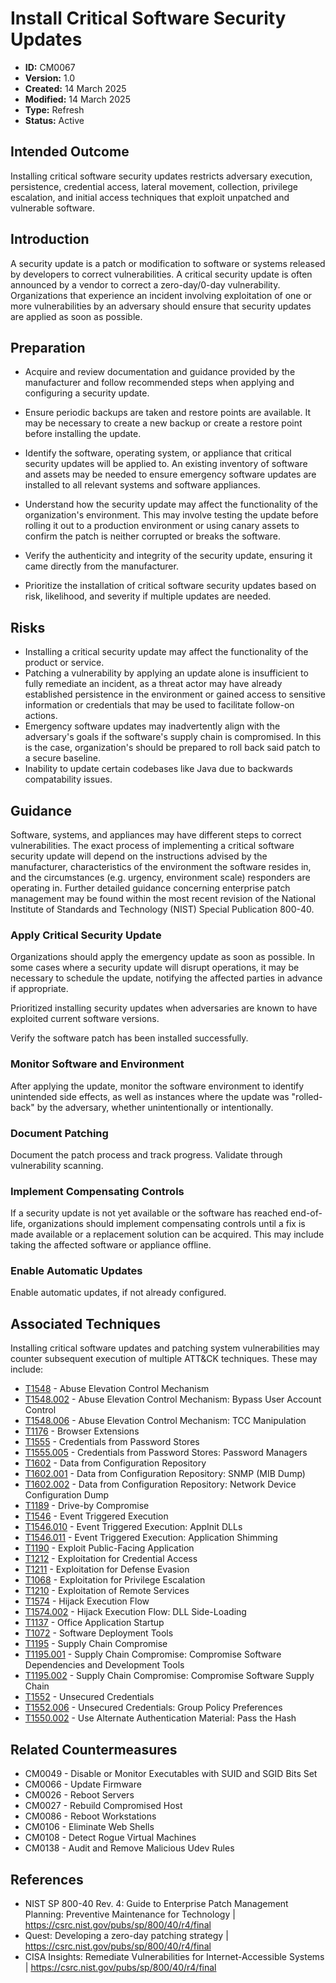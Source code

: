 # Install Critical Software Security Updates

* **ID:** CM0067
* **Version:** 1.0
* **Created:** 14 March 2025
* **Modified:** 14 March 2025
* **Type:** Refresh
* **Status:** Active

## Intended Outcome

Installing critical software security updates restricts adversary execution, persistence, credential access, lateral movement, collection, privilege escalation, and initial access techniques that exploit unpatched and vulnerable software.

## Introduction

A security update is a patch or modification to software or systems released by developers to correct vulnerabilities. A critical security update is often announced by a vendor to correct a zero-day/0-day vulnerability. Organizations that experience an incident involving exploitation of one or more vulnerabilities by an adversary should ensure that security updates are applied as soon as possible. 

## Preparation

- Acquire and review documentation and guidance provided by the manufacturer and follow recommended steps when applying and configuring a security update.
- Ensure periodic backups are taken and restore points are available. It may be necessary to create a new backup or create a restore point before installing the update.
- Identify the software, operating system, or appliance that critical security updates will be applied to. An existing inventory of software and assets may be needed to ensure emergency software updates are installed to all relevant systems and software appliances. 

- Understand how the security update may affect the functionality of the organization's environment. This may involve testing the update before rolling it out to a production environment or using canary assets to confirm the patch is neither corrupted or breaks the software.
- Verify the authenticity and integrity of the security update, ensuring it came directly from the manufacturer.
- Prioritize the installation of critical software security updates based on risk, likelihood, and severity if multiple updates are needed.

## Risks

- Installing a critical security update may affect the functionality of the product or service.
- Patching a vulnerability by applying an update alone is insufficient to fully remediate an incident, as a threat actor may have already established persistence in the environment or gained access to sensitive information or credentials that may be used to facilitate follow-on actions.
- Emergency software updates may inadvertently align with the adversary's goals if the software's supply chain is compromised. In this is the case, organization's should be prepared to roll back said patch to a secure baseline. 
- Inability to update certain codebases like Java due to backwards compatability issues.

## Guidance

Software, systems, and appliances may have different steps to correct vulnerabilities. The exact process of implementing a critical software security update will depend on the instructions advised by the manufacturer, characteristics of the environment the software resides in, and the circumstances (e.g. urgency, environment scale) responders are operating in. Further detailed guidance concerning enterprise patch management may be found within the most recent revision of the National Institute of Standards and Technology (NIST) Special Publication 800-40.

### Apply Critical Security Update

Organizations should apply the emergency update as soon as possible. In some cases where a security update will disrupt operations, it may be necessary to schedule the update, notifying the affected parties in advance if appropriate. 

Prioritized installing security updates when adversaries are known to have exploited current software versions.

Verify the software patch has been installed successfully.

### Monitor Software and Environment

After applying the update, monitor the software environment to identify unintended side effects, as well as instances where the update was "rolled-back" by the adversary, whether unintentionally or intentionally. 

### Document Patching

Document the patch process and track progress. Validate through vulnerability scanning.

### Implement Compensating Controls

If a security update is not yet available or the software has reached end-of-life, organizations should implement compensating controls until a fix is made available or a replacement solution can be acquired. This may include taking the affected software or appliance offline. 

### Enable Automatic Updates

Enable automatic updates, if not already configured. 

## Associated Techniques

Installing critical software updates and patching system vulnerabilities may counter subsequent execution of multiple ATT&CK techniques. These may include:

- [T1548](https://attack.mitre.org/techniques/T1548/) - Abuse Elevation Control Mechanism
- [T1548.002](https://attack.mitre.org/techniques/T1548/002/) -	Abuse Elevation Control Mechanism: Bypass User Account Control
- [T1548.006](https://attack.mitre.org/techniques/T1548/006/) - Abuse Elevation Control Mechanism: TCC Manipulation
- [T1176](https://attack.mitre.org/techniques/T1176/) - Browser Extensions
- [T1555](https://attack.mitre.org/techniques/T1555/) - Credentials from Password Stores
- [T1555.005](https://attack.mitre.org/techniques/T1555/005/) - Credentials from Password Stores: Password Managers
- [T1602](https://attack.mitre.org/techniques/T1602/) - Data from Configuration Repository
- [T1602.001](https://attack.mitre.org/techniques/T1602/001/) - Data from Configuration Repository: SNMP (MIB Dump)
- [T1602.002](https://attack.mitre.org/techniques/T1602/002/) - Data from Configuration Repository: Network Device Configuration Dump
- [T1189](https://attack.mitre.org/techniques/T1189/) - Drive-by Compromise
- [T1546](https://attack.mitre.org/techniques/T1546/) - Event Triggered Execution
- [T1546.010](https://attack.mitre.org/techniques/T1546/010/) - Event Triggered Execution: AppInit DLLs
- [T1546.011](https://attack.mitre.org/techniques/T1546/011/) - Event Triggered Execution: Application Shimming
- [T1190](https://attack.mitre.org/techniques/T1190/) - Exploit Public-Facing Application
- [T1212](https://attack.mitre.org/techniques/T1212/) -  Exploitation for Credential Access
- [T1211](https://attack.mitre.org/techniques/T1211/) - Exploitation for Defense Evasion
- [T1068](https://attack.mitre.org/techniques/T1068/) -  Exploitation for Privilege Escalation 
- [T1210](https://attack.mitre.org/techniques/T1210/) - Exploitation of Remote Services
- [T1574](https://attack.mitre.org/techniques/T1574/) -  Hijack Execution Flow  
- [T1574.002](https://attack.mitre.org/techniques/T1574/002/) - Hijack Execution Flow: DLL Side-Loading
- [T1137](https://attack.mitre.org/techniques/T1137/) - Office Application Startup
- [T1072](https://attack.mitre.org/techniques/T1072/) -  Software Deployment Tools 
- [T1195](https://attack.mitre.org/techniques/T1195/) - Supply Chain Compromise
- [T1195.001](https://attack.mitre.org/techniques/T1195/001/) - Supply Chain Compromise: Compromise Software Dependencies and Development Tools
- [T1195.002](https://attack.mitre.org/techniques/T1195/002/) - Supply Chain Compromise: Compromise Software Supply Chain
- [T1552](https://attack.mitre.org/techniques/T1552/) - Unsecured Credentials
- [T1552.006](https://attack.mitre.org/techniques/T1552/006/) -	Unsecured Credentials: Group Policy Preferences
- [T1550.002](https://attack.mitre.org/techniques/T1550/002/) - Use Alternate Authentication Material: Pass the Hash

## Related Countermeasures

- CM0049 - Disable or Monitor Executables with SUID and SGID Bits Set
- CM0066 - Update Firmware
- CM0026 - Reboot Servers
- CM0027 - Rebuild Compromised Host
- CM0086 - Reboot Workstations
- CM0106 - Eliminate Web Shells
- CM0108 - Detect Rogue Virtual Machines
- CM0138 - Audit and Remove Malicious Udev Rules

## References

- NIST SP 800-40 Rev. 4: Guide to Enterprise Patch Management Planning: Preventive Maintenance for Technology | <https://csrc.nist.gov/pubs/sp/800/40/r4/final>
- Quest: Developing a zero-day patching strategy | <https://csrc.nist.gov/pubs/sp/800/40/r4/final>
- CISA Insights: Remediate Vulnerabilities for Internet-Accessible Systems | <https://csrc.nist.gov/pubs/sp/800/40/r4/final>

